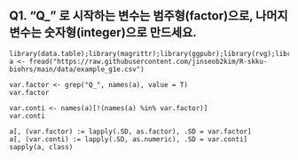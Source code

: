 ## Q1. “Q_” 로 시작하는 변수는 범주형(factor)으로, 나머지 변수는 숫자형(integer)으로 만드세요.   

```
library(data.table);library(magrittr);library(ggpubr);library(rvg);library(officer) 
a <- fread("https://raw.githubusercontent.com/jinseob2kim/R-skku-biohrs/main/data/example_g1e.csv")
```
```
var.factor <- grep("Q_", names(a), value = T)  
var.factor
```
  
```
var.conti <- names(a)[!(names(a) %in% var.factor)] 
var.conti
```
```
a[, (var.factor) := lapply(.SD, as.factor), .SD = var.factor]
a[, (var.conti) := lapply(.SD, as.numeric), .SD = var.conti]
sapply(a, class)
```
